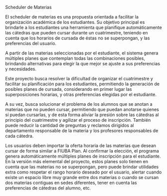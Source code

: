 Scheduler de Materias

El scheduler de materias es una propuesta orientada a facilitar la organización académica de los estudiantes. Su objetivo principal es brindarle a los estudiantes una herramienta que planifique automáticamente las cátedras que pueden cursar durante un cuatrimestre, teniendo en cuenta que los horarios de cursada de éstas no se superpongan, y las preferencias del usuario.

A partir de las materias seleccionadas por el estudiante, el sistema genera múltiples planes que contemplan todas las combinaciones posibles, brindando alternativas para elegir la que mejor se ajuste a sus preferencias y necesidades.

Este proyecto busca resolver la dificultad de organizar el cuatrimestre y facilitar su planificación para los estudiantes, permitiendo la generación de posibles planes de cursada, considerando en primer lugar las superposiciones horarias, y otras preferencias elegidas por el estudiante.

A su vez, busca solucionar el problema de los alumnos que se anotan a materias que no pueden cursar, permitiendo que puedan anotarse quienes sí puedan cursarlas, y de esta forma aliviar la presión sobre las cátedras al principio del cuatrimestre y agilizar el proceso de inscripción. También puede reducir la cantidad de preguntas y reclamos dirigidos al departamento responsable de la materia y los profesores responsables de cada cátedra.

Los usuarios deben importar la oferta horaria de las materias que desean cursar de forma similar a FIUBA Plan. Al confirmar la elección, el programa genera automáticamente múltiples planes de inscripción para el estudiante. En la versión más elemental del proyecto, estos planes solo tienen en cuenta que las materias no se superpongan, pero puede brindar utilidades extra como respetar el rango horario deseado por el usuario, alertar cuando existe un espacio libre muy grande entre dos materias o cuando se cursan dos materias contiguas en sedes diferentes, tener en cuenta las preferencias de cátedras del alumno, etc.
